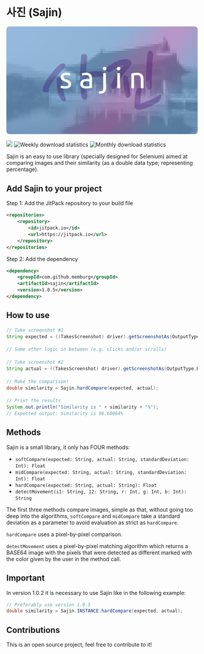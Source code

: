 # 사진 (Sajin)

![](./sajin.png)

[![](https://jitpack.io/v/memburg/sajin.svg)](https://jitpack.io/#memburg/sajin)
![Weekly download statistics](https://jitpack.io/v/memburg/sajin/week.svg)
![Monthly download statistics](https://jitpack.io/v/memburg/sajin/month.svg)

Sajin is an easy to use library (specially designed for Selenium) aimed at comparing images and their similarity (as a double data type; representing percentage).

## Add Sajin to your project

Step 1: Add the JitPack repository to your build file

```xml
<repositories>
    <repository>
        <id>jitpack.io</id>
        <url>https://jitpack.io</url>
    </repository>
</repositories>
```

Step 2: Add the dependency

```xml
<dependency>
    <groupId>com.github.memburg</groupId>
    <artifactId>sajin</artifactId>
    <version>1.0.5</version>
</dependency>
```

## How to use

```java
// Take screenshot #1
String expected = ((TakesScreenshot) driver).getScreenshotAs(OutputType.BASE64);

// Some other logic in between (e.g. clicks and/or scrolls)

// Take screenshot #2
String actual = ((TakesScreenshot) driver).getScreenshotAs(OutputType.BASE64);

// Make the comparison!
double similarity = Sajin.hardCompare(expected, actual);

// Print the results
System.out.println("Similarity is " + similarity + "%");
// Expected output: Similarity is 96.60064%
```

## Methods

Sajin is a small library, it only has FOUR methods:

- `softCompare(expected: String, actual: String, standardDeviation: Int): Float`
- `midCompare(expected: String, actual: String, standardDeviation: Int): Float`
- `hardCompare(expected: String, actual: String): Float`
- `detectMovement(i1: String, 12: String, r: Int, g: Int, b: Int): String`

The first three methods compare images, simple as that, without going too deep into the algorithms, `softCompare` and `midCompare` take a standard deviation as a parameter to avoid evaluation as strict as `hardCompare`.

`hardCompare` uses a pixel-by-pixel comparison.

`detectMovement` uses a pixel-by-pixel matching algorithm which returns a BASE64 image with the pixels that were detected as different marked with the color given by the user in the method call.

## Important

In version 1.0.2 it is necessary to use Sajin like in the following example:

```java
// Preferably use version 1.0.5
double similarity = Sajin.INSTANCE.hardCompare(expected, actual);
```

## Contributions

This is an open source project, feel free to contribute to it!
